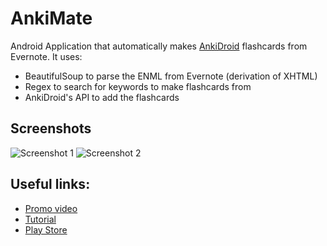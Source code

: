 # AnkiMate
Android Application that automatically makes [AnkiDroid](https://play.google.com/store/apps/details?id=com.ichi2.anki) flashcards from Evernote. It uses:
* BeautifulSoup to parse the ENML from Evernote (derivation of XHTML) 
* Regex to search for keywords to make flashcards from
* AnkiDroid's API to add the flashcards


## Screenshots

<img src="https://user-images.githubusercontent.com/22999944/112916190-aff5a300-90c5-11eb-831a-86e44b037d9d.png" alt="Screenshot 1"/>        <img src="https://user-images.githubusercontent.com/22999944/112921037-b25cfa80-90cf-11eb-8077-8840ce431cfe.png" alt="Screenshot 2"/>


## Useful links:

* [Promo video](https://www.youtube.com/watch?v=iVNDVYI7IOI)
* [Tutorial](https://www.youtube.com/watch?v=BM-mGffZLJE)
* [Play Store](https://play.google.com/store/apps/details?id=com.ryannm.android.autoanki)
